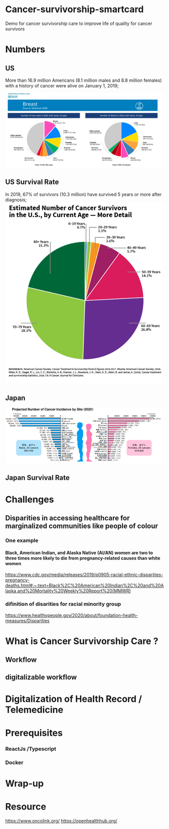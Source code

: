 # Cancer-survivorship-smartcard
Demo for cancer survivorship care to improve life of quality for cancer survivors 

# Numbers 

## US
More than 16.9 million Americans (8.1 million males and 8.8 million females) with a history of cancer were alive on January 1, 2019;

![Test Image 1](cancer.png)

## US Survival Rate
In 2019, 67% of survivors (10.3 million) have survived 5 years or more after diagnosis;
![Test Image 1](OCS_2019Graphs-SurvivorsByAge-Details_0.png)

## Japan


![Test Image 1](cancer_jp.png)

## Japan Survival Rate

# Challenges

## Disparities in accessing healthcare for marginalized communities like people of colour 
### One example 
#### Black, American Indian, and Alaska Native (AI/AN) women are two to three times more likely to die from pregnancy-related causes than white women
https://www.cdc.gov/media/releases/2019/p0905-racial-ethnic-disparities-pregnancy-deaths.html#:~:text=Black%2C%20American%20Indian%2C%20and%20Alaska,and%20Mortality%20Weekly%20Report%20(MMWR)


### difinition of disarities for racial minority group 
https://www.healthypeople.gov/2020/about/foundation-health-measures/Disparities

# What is Cancer Survivorship Care ?

## Workflow 

## digitalizable workflow


# Digitalization of Health Record / Telemedicine 


# Prerequisites
### ReactJs /Typescript

### Docker 

# Wrap-up
# Resource 

https://www.oncolink.org/
https://openhealthhub.org/
